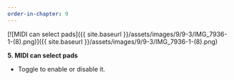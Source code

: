 ```yaml
---
order-in-chapter: 9
---
```


[![MIDI can select pads]({{ site.baseurl }}/assets/images/9/9-3/IMG_7936-1-(8).png)]({{
site.baseurl }}/assets/images/9/9-3/IMG_7936-1-(8).png)

**5. MIDI can select pads**

- Toggle to enable or disable it.
